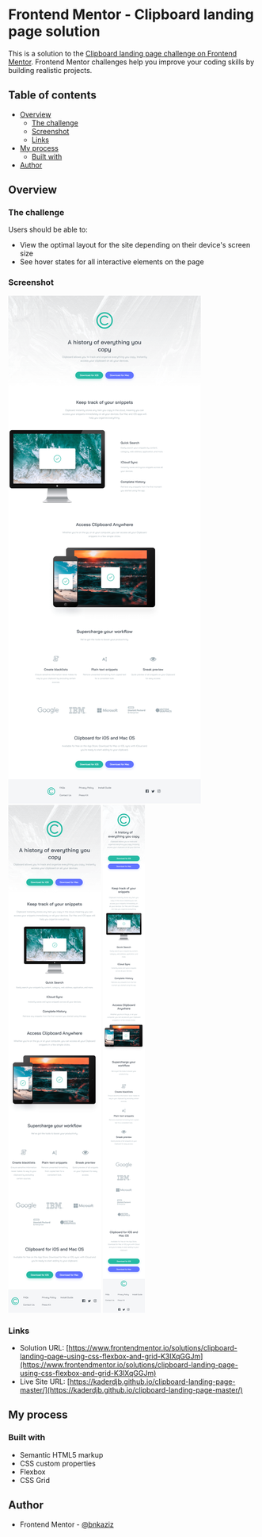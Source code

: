 # Frontend Mentor - Clipboard landing page solution

This is a solution to the [Clipboard landing page challenge on Frontend Mentor](https://www.frontendmentor.io/challenges/clipboard-landing-page-5cc9bccd6c4c91111378ecb9). Frontend Mentor challenges help you improve your coding skills by building realistic projects.

## Table of contents

- [Overview](#overview)
  - [The challenge](#the-challenge)
  - [Screenshot](#screenshot)
  - [Links](#links)
- [My process](#my-process)
  - [Built with](#built-with)
- [Author](#author)

## Overview

### The challenge

Users should be able to:

- View the optimal layout for the site depending on their device's screen size
- See hover states for all interactive elements on the page

### Screenshot

![](./screenshots/desktop.png)
![](./screenshots/tablet.png)
![](./screenshots/phone.png)

### Links

- Solution URL: [https://www.frontendmentor.io/solutions/clipboard-landing-page-using-css-flexbox-and-grid-K3lXqGGJm](https://www.frontendmentor.io/solutions/clipboard-landing-page-using-css-flexbox-and-grid-K3lXqGGJm)
- Live Site URL: [https://kaderdjb.github.io/clipboard-landing-page-master/](https://kaderdjb.github.io/clipboard-landing-page-master/)

## My process

### Built with

- Semantic HTML5 markup
- CSS custom properties
- Flexbox
- CSS Grid

## Author

- Frontend Mentor - [@bnkaziz](https://www.frontendmentor.io/profile/bnkaziz)
